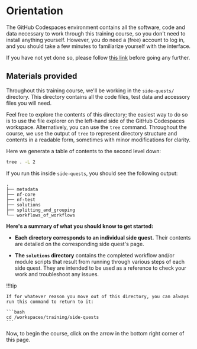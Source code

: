 # Orientation

The GitHub Codespaces environment contains all the software, code and data necessary to work through this training course, so you don't need to install anything yourself.
However, you do need a (free) account to log in, and you should take a few minutes to familiarize yourself with the interface.

If you have not yet done so, please follow [this link](../../envsetup/) before going any further.

## Materials provided

Throughout this training course, we'll be working in the `side-quests/` directory.
This directory contains all the code files, test data and accessory files you will need.

Feel free to explore the contents of this directory; the easiest way to do so is to use the file explorer on the left-hand side of the GitHub Codespaces workspace.
Alternatively, you can use the `tree` command.
Throughout the course, we use the output of `tree` to represent directory structure and contents in a readable form, sometimes with minor modifications for clarity.

Here we generate a table of contents to the second level down:

```bash
tree . -L 2
```

If you run this inside `side-quests`, you should see the following output:

```console title="Directory contents"
.
├── metadata
├── nf-core
├── nf-test
├── solutions
├── splitting_and_grouping
└── workflows_of_workflows
```

**Here's a summary of what you should know to get started:**

- **Each directory corresponds to an individual side quest.**
  Their contents are detailed on the corresponding side quest's page.

- **The `solutions` directory** contains the completed workflow and/or module scripts that result from running through various steps of each side quest.
  They are intended to be used as a reference to check your work and troubleshoot any issues.

!!!tip

    If for whatever reason you move out of this directory, you can always run this command to return to it:

    ```bash
    cd /workspaces/training/side-quests
    ```

Now, to begin the course, click on the arrow in the bottom right corner of this page.
